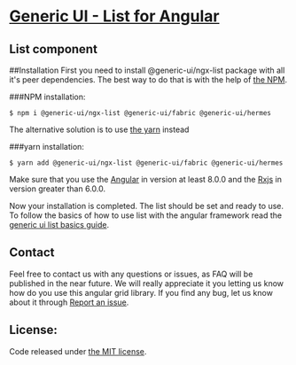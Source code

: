 # <a href='https://generic-ui.com' >Generic UI - List for Angular</a>
## List component

##Installation
First you need to install @generic-ui/ngx-list package with all it's peer dependencies. The best way to do that is with the help of <a href="https://npmjs.com">the NPM</a>.

###NPM installation:
```
$ npm i @generic-ui/ngx-list @generic-ui/fabric @generic-ui/hermes
```

The alternative solution is to use <a href="https://yarnpkg.com"> the yarn</a> instead

###yarn installation:
```
$ yarn add @generic-ui/ngx-list @generic-ui/fabric @generic-ui/hermes
```
Make sure that you use the <a href="https://angular.io">Angular</a> in version at least 8.0.0 and the <a href="https://github.com/ReactiveX/rxjs">Rxjs</a> in version greater than 6.0.0.

Now your installation is completed. The list should be set and ready to use. To follow the basics of how to use list with the angular framework read the
<a href="https://generic-ui/guid/list">generic ui list basics guide</a>.


## Contact

Feel free to contact us with any questions or issues, as FAQ will be published in the near future.
We will really appreciate it you letting us know how do you use
 this angular grid library. If you find any bug, let us know about it through <a href="https://github.com/generic-ui/generic-ui/issues">Report an issue</a>.

## License:
Code released under <a href='https://github.com/generic-ui/generic-ui/blob/master/grid/LICENSE' >the MIT license</a>.
